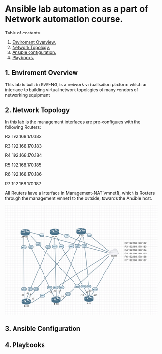 # Ansible lab automation as a part of Network automation course.

Table of contents

1. [ Enviroment Overview.](#env)
2. [ Network Topology. ](#net)
3. [ Ansible configuration. ](#ans)
4. [ Playbooks. ](#play)


<a name="env"></a>
## 1. Enviroment Overview

This lab is built in EVE-NG, is a network virtualisation platform which an interface to building virtual network topologies of many vendors of networking equipment

<a name="net"></a>
## 2. Network Topology

In this lab is the management interfaces are pre-configures with the following Routers:

R2 192.168.170.182

R3 192.168.170.183

R4 192.168.170.184

R5 192.168.170.185

R6 192.168.170.186

R7 192.168.170.187

All Routers have a interface in Management-NAT(vmnet1), which is Routers through the management vmnet1 to the outside, towards the Ansible host.


<img src="images/netlab.jpg">


<a name="ans"></a>
## 3. Ansible Configuration



<a name="play"></a>
## 4. Playbooks



